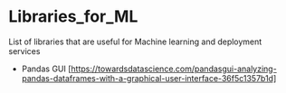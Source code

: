 # Libraries_for_ML
List of libraries that are useful for Machine learning and deployment services

- Pandas GUI [https://towardsdatascience.com/pandasgui-analyzing-pandas-dataframes-with-a-graphical-user-interface-36f5c1357b1d]
